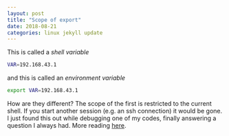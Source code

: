 ```yaml
---
layout: post
title: "Scope of export"
date: 2018-08-21
categories: linux jekyll update
---
```


This is called a *shell variable*

``` bash
VAR=192.168.43.1
```

and this is called an *environment variable*

``` bash
export VAR=192.168.43.1
```
How are they different? The scope of the first is restricted to the current shell.
If you start another session (e.g. an ssh connection) it would be gone.
I just found this out while debugging one of my codes, finally answering a question I always had.
More reading [here](https://www.baeldung.com/linux/bash-variables-export).
